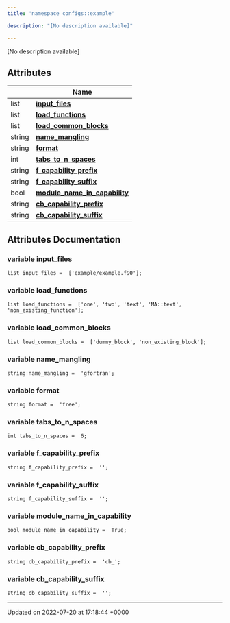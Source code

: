 ```yaml
---
title: 'namespace configs::example'

description: "[No description available]"

---
```







[No description available]

## Attributes

|                | Name           |
| -------------- | -------------- |
| list | **[input_files](/documentation/code/namespaces/namespaceconfigs_1_1example/#variable-input-files)**  |
| list | **[load_functions](/documentation/code/namespaces/namespaceconfigs_1_1example/#variable-load-functions)**  |
| list | **[load_common_blocks](/documentation/code/namespaces/namespaceconfigs_1_1example/#variable-load-common-blocks)**  |
| string | **[name_mangling](/documentation/code/namespaces/namespaceconfigs_1_1example/#variable-name-mangling)**  |
| string | **[format](/documentation/code/namespaces/namespaceconfigs_1_1example/#variable-format)**  |
| int | **[tabs_to_n_spaces](/documentation/code/namespaces/namespaceconfigs_1_1example/#variable-tabs-to-n-spaces)**  |
| string | **[f_capability_prefix](/documentation/code/namespaces/namespaceconfigs_1_1example/#variable-f-capability-prefix)**  |
| string | **[f_capability_suffix](/documentation/code/namespaces/namespaceconfigs_1_1example/#variable-f-capability-suffix)**  |
| bool | **[module_name_in_capability](/documentation/code/namespaces/namespaceconfigs_1_1example/#variable-module-name-in-capability)**  |
| string | **[cb_capability_prefix](/documentation/code/namespaces/namespaceconfigs_1_1example/#variable-cb-capability-prefix)**  |
| string | **[cb_capability_suffix](/documentation/code/namespaces/namespaceconfigs_1_1example/#variable-cb-capability-suffix)**  |



## Attributes Documentation

### variable input_files

```
list input_files =  ['example/example.f90'];
```


### variable load_functions

```
list load_functions =  ['one', 'two', 'text', 'MA::text', 'non_existing_function'];
```


### variable load_common_blocks

```
list load_common_blocks =  ['dummy_block', 'non_existing_block'];
```


### variable name_mangling

```
string name_mangling =  'gfortran';
```


### variable format

```
string format =  'free';
```


### variable tabs_to_n_spaces

```
int tabs_to_n_spaces =  6;
```


### variable f_capability_prefix

```
string f_capability_prefix =  '';
```


### variable f_capability_suffix

```
string f_capability_suffix =  '';
```


### variable module_name_in_capability

```
bool module_name_in_capability =  True;
```


### variable cb_capability_prefix

```
string cb_capability_prefix =  'cb_';
```


### variable cb_capability_suffix

```
string cb_capability_suffix =  '';
```





-------------------------------

Updated on 2022-07-20 at 17:18:44 +0000